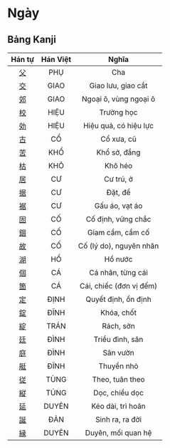 
# Ngày

## Bảng Kanji

| Hán tự | Hán Việt | Nghĩa |
| :---: | :---: | :---: |
| [父](https://www.tiengnhatdongian.com/kanji/giai-nghia-kanji-%E7%88%B6) | PHỤ | Cha |
| [交](https://www.tiengnhatdongian.com/kanji/giai-nghia-kanji-%E4%BA%A4) | GIAO | Giao lưu, giao cắt |
| [郊](https://www.tiengnhatdongian.com/kanji/giai-nghia-kanji-%E9%83%8A) | GIAO | Ngoại ô, vùng ngoại ô |
| [校](https://www.tiengnhatdongian.com/kanji/giai-nghia-kanji-%E6%A0%A1) | HIỆU | Trường học |
| [効](https://www.tiengnhatdongian.com/kanji/giai-nghia-kanji-%E5%8A%B9) | HIỆU | Hiệu quả, có hiệu lực |
| [古](https://www.tiengnhatdongian.com/kanji/giai-nghia-kanji-%E5%8F%A4) | CỔ | Cổ xưa, cũ |
| [苦](https://www.tiengnhatdongian.com/kanji/giai-nghia-kanji-%E8%8B%A6) | KHỔ | Khổ sở, đắng |
| [枯](https://www.tiengnhatdongian.com/kanji/giai-nghia-kanji-%E6%9E%AF) | KHÔ | Khô héo |
| [居](https://www.tiengnhatdongian.com/kanji/giai-nghia-kanji-%E5%B1%85) | CƯ | Cư trú, ở |
| [据](https://www.tiengnhatdongian.com/kanji/giai-nghia-kanji-%E6%8D%AE) | CƯ | Đặt, để |
| [裾](https://www.tiengnhatdongian.com/kanji/giai-nghia-kanji-%E8%A3%BE) | CƯ | Gấu áo, vạt áo |
| [固](https://www.tiengnhatdongian.com/kanji/giai-nghia-kanji-%E5%9B%BA) | CỐ | Cố định, vững chắc |
| [錮](https://www.tiengnhatdongian.com/kanji/giai-nghia-kanji-%E9%8C%AE) | CỐ | Giam cầm, cầm cố |
| [故](https://www.tiengnhatdongian.com/kanji/giai-nghia-kanji-%E6%95%85) | CỐ | Cố (lý do), nguyên nhân |
| [湖](https://www.tiengnhatdongian.com/kanji/giai-nghia-kanji-%E6%B9%96) | HỒ | Hồ nước |
| [個](https://www.tiengnhatdongian.com/kanji/giai-nghia-kanji-%E5%80%8B) | CÁ | Cá nhân, từng cái |
| [箇](https://www.tiengnhatdongian.com/kanji/giai-nghia-kanji-%E7%AE%87) | CÁ | Cái, chiếc (đơn vị đếm) |
| [定](https://www.tiengnhatdongian.com/kanji/giai-nghia-kanji-%E5%AE%9A) | ĐỊNH | Quyết định, ổn định |
| [錠](https://www.tiengnhatdongian.com/kanji/giai-nghia-kanji-%E9%8C%A0) | ĐĨNH | Khóa, chốt |
| [綻](https://www.tiengnhatdongian.com/kanji/giai-nghia-kanji-%E7%B6%BB) | TRÁN | Rách, sờn |
| [廷](https://www.tiengnhatdongian.com/kanji/giai-nghia-kanji-%E5%BB%B7) | ĐÌNH | Triều đình, sân |
| [庭](https://www.tiengnhatdongian.com/kanji/giai-nghia-kanji-%E5%BA%AD) | ĐÌNH | Sân vườn |
| [艇](https://www.tiengnhatdongian.com/kanji/giai-nghia-kanji-%E8%89%87) | ĐĨNH | Thuyền nhỏ |
| [従](https://www.tiengnhatdongian.com/kanji/giai-nghia-kanji-%E5%BE%93) | TÙNG | Theo, tuân theo |
| [縦](https://www.tiengnhatdongian.com/kanji/giai-nghia-kanji-%E7%B8%A6) | TÚNG | Dọc, chiều dọc |
| [延](https://www.tiengnhatdongian.com/kanji/giai-nghia-kanji-%E5%BB%B6) | DUYÊN | Kéo dài, trì hoãn |
| [誕](https://www.tiengnhatdongian.com/kanji/giai-nghia-kanji-%E8%AA%95) | ĐẢN | Sinh ra, ra đời |
| [縁](https://www.tiengnhatdongian.com/kanji/giai-nghia-kanji-%E7%B8%81) | DUYÊN | Duyên, mối quan hệ |

